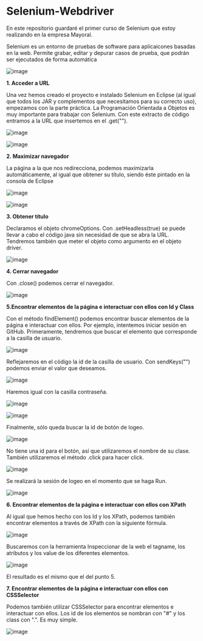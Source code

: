 # Selenium-Webdriver

En este repositorio guardaré el primer curso de Selenium que estoy realizando en la empresa Mayoral.

Selenium es un entorno de pruebas de software para aplicaicones basadas en la web. Permite grabar, editar y depurar casos de prueba, que podrán ser ejecutados de forma automática

![image](https://user-images.githubusercontent.com/91873618/158829119-e39d8ed2-195e-4daa-8f06-7b149c858aaa.png)


**1. Acceder a URL** 

Una vez hemos creado el proyecto e instalado Selenium en Eclipse (al igual que todos los JAR y complementos que necesitamos para su correcto uso), empezamos con la parte práctica. La Programación Orientada a Objetos es muy importante para trabajar con Selenium. 
Con este extracto de código entramos a la URL que insertemos en el .get("").

![image](https://user-images.githubusercontent.com/91873618/158797017-4f88e999-7529-4559-a7e7-f5b9dcb1d52e.png)

![image](https://user-images.githubusercontent.com/91873618/158797076-f07bb3a6-d505-4fbb-9e19-8e5a0ad3abda.png)

**2. Maximizar navegador**

La página a la que nos redirecciona, podemos maximizarla automáticamente, al igual que obtener su título, siendo éste pintado en la consola de Eclipse


![image](https://user-images.githubusercontent.com/91873618/158798134-37dce832-7b83-401b-9099-7b5625ce497b.png)


![image](https://user-images.githubusercontent.com/91873618/158798329-61ee9d35-1e65-4b8c-8c9f-ead4182ee8a7.png)

**3. Obtener título** 

Declaramos el objeto chromeOptions. Con .setHeadless(true) se puede llevar a cabo el código java sin necesidad de que se abra la URL. Tendremos también que meter el objeto como argumento en el objeto driver.


![image](https://user-images.githubusercontent.com/91873618/158801688-6eb0d907-0219-492f-8f2f-16f417bcf907.png)


**4. Cerrar navegador**

Con .close() podemos cerrar el navegador.


![image](https://user-images.githubusercontent.com/91873618/158802117-210e8fb5-1d36-48cb-827a-4501745e410b.png)



**5.Encontrar elementos de la página e interactuar con ellos con Id y Class**

Con el método findElement() podemos encontrar buscar elementos de la página e interactuar con ellos. Por ejemplo, intentemos iniciar sesión en GitHub.
Primeramente, tendremos que buscar el elemento que corresponde a la casilla de usuario.


![image](https://user-images.githubusercontent.com/91873618/158810254-a697df15-3650-4d56-bf7d-b8da6b1eefb4.png)


Reflejaremos en el código la id de la casilla de usuario. Con sendKeys("") podemos enviar el valor que deseamos.


![image](https://user-images.githubusercontent.com/91873618/158810482-5e8e5f24-7a16-4f0f-9f41-b70f246b3e90.png)


Haremos igual con la casilla contraseña.

![image](https://user-images.githubusercontent.com/91873618/158810794-f12b1525-f8c4-42bf-9edb-e697a9fb58fe.png)


![image](https://user-images.githubusercontent.com/91873618/158811108-ccc74183-d2de-4fb8-8642-20371b449a77.png)


Finalmente, sólo queda buscar la id de botón de logeo. 


![image](https://user-images.githubusercontent.com/91873618/158810988-f076f12f-6671-4bc1-938d-ae30f0742ce7.png)


No tiene una id para el botón, así que utilizaremos el nombre de su clase. También utilizaremos el método .click para hacer click.


![image](https://user-images.githubusercontent.com/91873618/158811365-fe65c6be-db62-4432-8da9-f098800dfbed.png)


Se realizará la sesión de logeo en el momento que se haga Run.


![image](https://user-images.githubusercontent.com/91873618/158811783-ad7957be-c655-43c6-b3be-0f79a9f8e716.png)


**6. Encontrar elementos de la página e interactuar con ellos con XPath**

Al igual que hemos hecho con los Id y los XPath, podemos también encontrar elementos a través de XPath con la siguiente fórmula.


![image](https://user-images.githubusercontent.com/91873618/158822440-88211bac-27a1-41fa-9cf8-f7ad2e4edd64.png)


Buscaremos con la herramienta Inspeccionar de la web el tagname, los atributos y los value de los diferentes elementos.


![image](https://user-images.githubusercontent.com/91873618/158822975-72f5c9f0-a258-4848-adbc-2c5261e41794.png)


El resultado es el mismo que el del punto 5.

**7. Encontrar elementos de la página e interactuar con ellos con CSSSelector**

Podemos también utilizar CSSSelector para encontrar elementos e interactuar con ellos. Los id de los elementos se nombran con "#" y los class con ".".
Es muy simple.


![image](https://user-images.githubusercontent.com/91873618/158824643-35170d0e-5bef-4b22-81c6-85c3698ba687.png)


